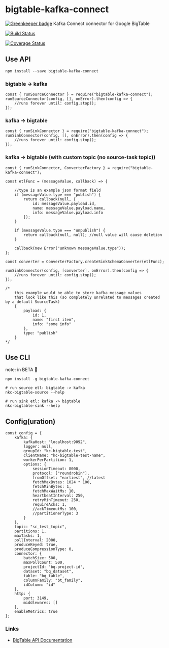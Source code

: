 # bigtable-kafka-connect

[![Greenkeeper badge](https://badges.greenkeeper.io/nodefluent/bigtable-kafka-connect.svg)](https://greenkeeper.io/)
Kafka Connect connector for Google BigTable

[![Build Status](https://travis-ci.org/nodefluent/bigtable-kafka-connect.svg?branch=master)](https://travis-ci.org/nodefluent/bigtable-kafka-connect)

[![Coverage Status](https://coveralls.io/repos/github/nodefluent/bigtable-kafka-connect/badge.svg?branch=master)](https://coveralls.io/github/nodefluent/bigtable-kafka-connect?branch=master)

## Use API

```
npm install --save bigtable-kafka-connect
```

### bigtable -> kafka

```es6
const { runSourceConnector } = require("bigtable-kafka-connect");
runSourceConnector(config, [], onError).then(config => {
    //runs forever until: config.stop();
});
```

### kafka -> bigtable

```es6
const { runSinkConnector } = require("bigtable-kafka-connect");
runSinkConnector(config, [], onError).then(config => {
    //runs forever until: config.stop();
});
```

### kafka -> bigtable (with custom topic (no source-task topic))

```es6
const { runSinkConnector, ConverterFactory } = require("bigtable-kafka-connect");

const etlFunc = (messageValue, callback) => {

    //type is an example json format field
    if (messageValue.type === "publish") {
        return callback(null, {
            id: messageValue.payload.id,
            name: messageValue.payload.name,
            info: messageValue.payload.info
        });
    }

    if (messageValue.type === "unpublish") {
        return callback(null, null); //null value will cause deletion
    }

    callback(new Error("unknown messageValue.type"));
};

const converter = ConverterFactory.createSinkSchemaConverter(etlFunc);

runSinkConnector(config, [converter], onError).then(config => {
    //runs forever until: config.stop();
});

/*
    this example would be able to store kafka message values
    that look like this (so completely unrelated to messages created by a default SourceTask)
    {
        payload: {
            id: 1,
            name: "first item",
            info: "some info"
        },
        type: "publish"
    }
*/
```

## Use CLI
note: in BETA :seedling:

```
npm install -g bigtable-kafka-connect
```

```
# run source etl: bigtable -> kafka
nkc-bigtable-source --help
```

```
# run sink etl: kafka -> bigtable
nkc-bigtable-sink --help
```

## Config(uration)
```es6
const config = {
    kafka: {
        kafkaHost: "localhost:9092",
        logger: null,
        groupId: "kc-bigtable-test",
        clientName: "kc-bigtable-test-name",
        workerPerPartition: 1,
        options: {
            sessionTimeout: 8000,
            protocol: ["roundrobin"],
            fromOffset: "earliest", //latest
            fetchMaxBytes: 1024 * 100,
            fetchMinBytes: 1,
            fetchMaxWaitMs: 10,
            heartbeatInterval: 250,
            retryMinTimeout: 250,
            requireAcks: 1,
            //ackTimeoutMs: 100,
            //partitionerType: 3
        }
    },
    topic: "sc_test_topic",
    partitions: 1,
    maxTasks: 1,
    pollInterval: 2000,
    produceKeyed: true,
    produceCompressionType: 0,
    connector: {
        batchSize: 500,
        maxPollCount: 500,
        projectId: "bq-project-id",
        dataset: "bq_dataset",
        table: "bq_table",
        columnFamily: "bt_family",
        idColumn: "id"
    },
    http: {
        port: 3149,
        middlewares: []
    },
    enableMetrics: true
};
```

### Links

- [BigTable API Documentation](https://googlecloudplatform.github.io/google-cloud-node/#/docs/bigtable/master/bigtable)
